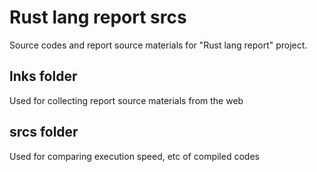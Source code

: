 # Rust lang report srcs

Source codes and report source materials for "Rust lang report" project.

## lnks folder

Used for collecting report source materials from the web

## srcs folder

Used for comparing execution speed, etc of compiled codes
